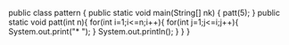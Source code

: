 public class pattern {
    public static void main(String[] nk) {
patt(5);
    }
    public static void patt(int n){
        for(int i=1;i<=n;i++){
            for(int j=1;j<=i;j++){
                System.out.print("* ");
            }
            System.out.println();
        }
    }
}
